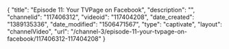 {
    "title": "Episode 11: Your TVPage on Facebook",
    "description": "",
    "channelid": "117406312",
    "videoid": "117404208",
    "date_created": "1389135336",
    "date_modified": "1506471567",
    "type": "captivate",
    "layout": "channelVideo",
    "url": "\/channel-3\/episode-11-your-tvpage-on-facebook\/117406312-117404208"
}